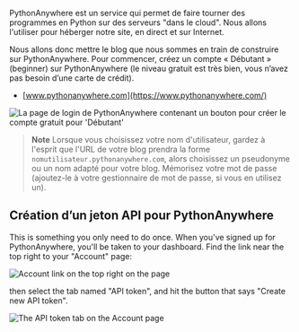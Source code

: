 PythonAnywhere est un service qui permet de faire tourner des programmes en Python sur des serveurs "dans le cloud". Nous allons l'utiliser pour héberger notre site, en direct et sur Internet.

Nous allons donc mettre le blog que nous sommes en train de construire sur PythonAnywhere. Pour commencer, créez un compte « Débutant » (beginner) sur PythonAnywhere (le niveau gratuit est très bien, vous n’avez pas besoin d’une carte de crédit).

* [www.pythonanywhere.com](https://www.pythonanywhere.com/)

![La page de login de PythonAnywhere contenant un bouton pour créer le compte gratuit pour 'Débutant'](../deploy/images/pythonanywhere_beginner_account_button.png)

> **Note** Lorsque vous choisissez votre nom d'utilisateur, gardez à l'esprit que l'URL de votre blog prendra la forme `nomutilisateur.pythonanywhere.com`, alors choisissez un pseudonyme ou un nom adapté pour votre blog. Mémorisez votre mot de passe (ajoutez-le à votre gestionnaire de mot de passe, si vous en utilisez un).

## Création d’un jeton API pour PythonAnywhere

This is something you only need to do once. When you've signed up for PythonAnywhere, you'll be taken to your dashboard. Find the link near the top right to your "Account" page:

![Account link on the top right on the page](../deploy/images/pythonanywhere_account.png)

then select the tab named "API token", and hit the button that says "Create new API token".

![The API token tab on the Account page](../deploy/images/pythonanywhere_create_api_token.png)